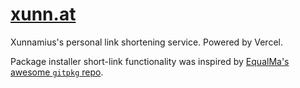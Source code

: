 # [xunn.at][1]

Xunnamius's personal link shortening service. Powered by Vercel.

Package installer short-link functionality was inspired by [EqualMa's awesome
`gitpkg` repo][2].

[1]: https://xunn.at
[2]: https://github.com/EqualMa/gitpkg
